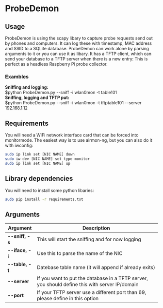# ProbeDemon
## Usage
ProbeDemon is using the scapy libary to capture probe requests send out by phones and computers. It can log these with timestamp, MAC address and SSID to a SQLite database. ProbeDemon can work alone by parsing arguments to it or you can use it as libary. It has a TFTP client, which can send your database to a TFTP server when there is a new entry: This is perfect as a headless Raspberry Pi probe collector.

### Exambles
**Sniffing and logging:**  
$python ProbeDemon.py --sniff -i wlan0mon -t table101  
**Sniffing, logging and TFTP put:**  
$python ProbeDemon.py --sniff -i wlan0mon -t tftptable101 --server 192.168.1.12   

## Requirements
You will need a WiFi network interface card that can be forced into monitormode. The easiest way is to use airmon-ng, but you can also do it with iwconfig:  
```bash
sudo ip link set [NIC NAME] down  
sudo iw dev [NIC NAME] set type monitor  
sudo ip link set [NIC NAME] up  
```

## Library dependencies
You will need to install some python libaries:
```bash
sudo pip install -r requirements.txt
```

## Arguments
**Argument** | **Description**
------------ | ---------------
**--sniff, -s** | This will start the sniffing and for now logging
**--iface, -i** | Use this to parse the name of the NIC
**--table, -t** | Datebase table name (it will append if already exits)
**--server** | If you want to put the database in a TFTP server, you should define this with server IP/domain
**--port** | If your TFTP server use a different port than 69, please define in this option


